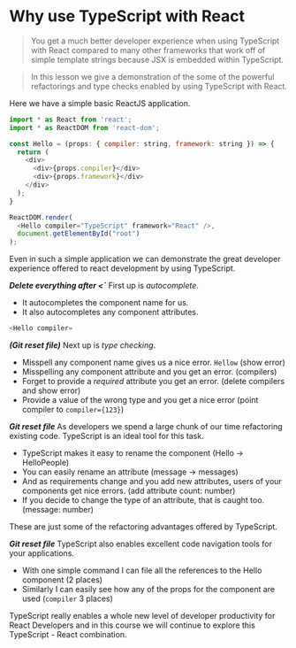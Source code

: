 # Why use TypeScript with React
> You get a much better developer experience when using TypeScript with React compared to many other frameworks that work off of simple template strings because JSX is embedded within TypeScript.

> In this lesson we give a demonstration of the some of the powerful refactorings and type checks enabled by using TypeScript with React. 

Here we have a simple basic ReactJS application. 

```js
import * as React from 'react';
import * as ReactDOM from 'react-dom';

const Hello = (props: { compiler: string, framework: string }) => {
  return (
    <div>
      <div>{props.compiler}</div>
      <div>{props.framework}</div>
    </div>
  );
}

ReactDOM.render(
  <Hello compiler="TypeScript" framework="React" />,
  document.getElementById("root")
);
```

Even in such a simple application we can demonstrate the great developer experience offered to react development by using TypeScript.

***Delete everything after <`***
First up is *autocomplete*.
* It autocompletes the component name for us.
* It also autocompletes any component attributes.
```js
<Hello compiler=
```

***(Git reset file)***
Next up is *type checking*. 
* Misspell any component name gives us a nice error. `Hellow` (show error)
* Misspelling any component attribute and you get an error. (compilers)
* Forget to provide a *required* attribute you get an error. (delete compilers and show error)
* Provide a value of the wrong type and you get a nice error (point compiler to `compiler={123}`)


***Git reset file***
As developers we spend a large chunk of our time refactoring existing code. TypeScript is an ideal tool for this task.
* TypeScript makes it easy to rename the component (Hello -> HelloPeople)
* You can easily rename an attribute (message -> messages)
* And as requirements change and you add new attributes, users of your components get nice errors. (add attribute count: number)
* If you decide to change the type of an attribute, that is caught too. (message: number)

These are just some of the refactoring advantages offered by TypeScript.

***Git reset file***
TypeScript also enables excellent code navigation tools for your applications.
* With one simple command I can file all the references to the Hello component (2 places)
* Similarly I can easily see how any of the props for the component are used (`compiler` 3 places)

TypeScript really enables a whole new level of developer productivity for React Developers and in this course we will continue to explore this TypeScript - React combination.
